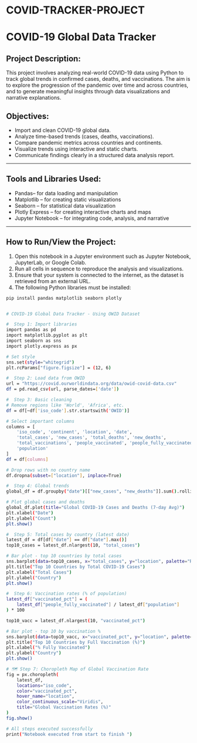 # COVID-TRACKER-PROJECT

# COVID-19 Global Data Tracker

## Project Description:
This project involves analyzing real-world COVID-19 data using Python to track global trends in confirmed cases, deaths, and vaccinations. The aim is to explore the progression of the pandemic over time and across countries, and to generate meaningful insights through data visualizations and narrative explanations.



## Objectives:
- Import and clean COVID-19 global data.
- Analyze time-based trends (cases, deaths, vaccinations).
- Compare pandemic metrics across countries and continents.
- Visualize trends using interactive and static charts.
- Communicate findings clearly in a structured data analysis report.

---

## Tools and Libraries Used:
- Pandas– for data loading and manipulation  
- Matplotlib – for creating static visualizations  
- Seaborn – for statistical data visualization  
- Plotly Express – for creating interactive charts and maps  
- Jupyter Notebook – for integrating code, analysis, and narrative

---

## How to Run/View the Project:
1. Open this notebook in a Jupyter environment such as Jupyter Notebook, JupyterLab, or Google Colab.
2. Run all cells in sequence to reproduce the analysis and visualizations.
3. Ensure that your system is connected to the internet, as the dataset is retrieved from an external URL.
4. The following Python libraries must be installed:
```bash
pip install pandas matplotlib seaborn plotly


# COVID-19 Global Data Tracker - Using OWID Dataset

#  Step 1: Import libraries
import pandas as pd
import matplotlib.pyplot as plt
import seaborn as sns
import plotly.express as px

# Set style
sns.set(style="whitegrid")
plt.rcParams["figure.figsize"] = (12, 6)

#  Step 2: Load data from OWID
url = "https://covid.ourworldindata.org/data/owid-covid-data.csv"
df = pd.read_csv(url, parse_dates=['date'])

#  Step 3: Basic cleaning
# Remove regions like 'World', 'Africa', etc.
df = df[~df['iso_code'].str.startswith('OWID')]

# Select important columns
columns = [
    'iso_code', 'continent', 'location', 'date',
    'total_cases', 'new_cases', 'total_deaths', 'new_deaths',
    'total_vaccinations', 'people_vaccinated', 'people_fully_vaccinated',
    'population'
]
df = df[columns]

# Drop rows with no country name
df.dropna(subset=["location"], inplace=True)

#  Step 4: Global trends
global_df = df.groupby("date")[["new_cases", "new_deaths"]].sum().rolling(7).mean()

# Plot global cases and deaths
global_df.plot(title="Global COVID-19 Cases and Deaths (7-day Avg)")
plt.xlabel("Date")
plt.ylabel("Count")
plt.show()

#  Step 5: Total cases by country (latest date)
latest_df = df[df["date"] == df["date"].max()]
top10_cases = latest_df.nlargest(10, "total_cases")

# Bar plot - top 10 countries by total cases
sns.barplot(data=top10_cases, x="total_cases", y="location", palette="Reds_r")
plt.title("Top 10 Countries by Total COVID-19 Cases")
plt.xlabel("Total Cases")
plt.ylabel("Country")
plt.show()

#  Step 6: Vaccination rates (% of population)
latest_df["vaccinated_pct"] = (
    latest_df["people_fully_vaccinated"] / latest_df["population"]
) * 100

top10_vacc = latest_df.nlargest(10, "vaccinated_pct")

# Bar plot - top 10 by vaccination %
sns.barplot(data=top10_vacc, x="vaccinated_pct", y="location", palette="Greens_r")
plt.title("Top 10 Countries by Full Vaccination (%)")
plt.xlabel("% Fully Vaccinated")
plt.ylabel("Country")
plt.show()

# 🗺 Step 7: Choropleth Map of Global Vaccination Rate
fig = px.choropleth(
    latest_df,
    locations="iso_code",
    color="vaccinated_pct",
    hover_name="location",
    color_continuous_scale="Viridis",
    title="Global Vaccination Rates (%)"
)
fig.show()

# All steps executed successfully
print("Notebook executed from start to finish ")

